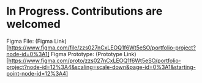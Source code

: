 # In Progress. Contributions are welcomed 
Figma File: (Figma Link)[https://www.figma.com/file/zzs027nCxLEOQ1f6Wt5eSO/portfolio-project?node-id=0%3A1]
Figma Prototype: (Prototype Link)[https://www.figma.com/proto/zzs027nCxLEOQ1f6Wt5eSO/portfolio-project?node-id=12%3A4&scaling=scale-down&page-id=0%3A1&starting-point-node-id=12%3A4]
